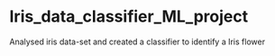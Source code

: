 # Iris_data_classifier_ML_project
Analysed iris data-set and created a classifier to identify a Iris flower
